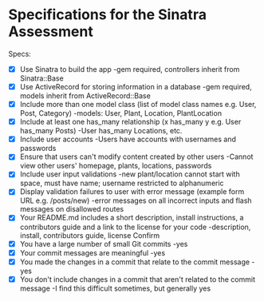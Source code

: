 # Specifications for the Sinatra Assessment

Specs:
- [x] Use Sinatra to build the app
    -gem required, controllers inherit from Sinatra::Base
- [x] Use ActiveRecord for storing information in a database
    -gem required, models inherit from ActiveRecord::Base
- [x] Include more than one model class (list of model class names e.g. User, Post, Category)
    -models: User, Plant, Location, PlantLocation
- [x] Include at least one has_many relationship (x has_many y e.g. User has_many Posts)
    -User has_many Locations, etc.
- [x] Include user accounts
    -Users have accounts with usernames and passwords
- [x] Ensure that users can't modify content created by other users
    -Cannot view other users' homepage, plants, locations, passwords
- [x] Include user input validations
    -new plant/location cannot start with space, must have name; username restricted to alphanumeric
- [x] Display validation failures to user with error message (example form URL e.g. /posts/new)
    -error messages on all incorrect inputs and flash messages on disallowed routes
- [x] Your README.md includes a short description, install instructions, a contributors guide and a link to the license for your code
    -description, install, contributors guide, license
Confirm
- [x] You have a large number of small Git commits
    -yes
- [x] Your commit messages are meaningful
    -yes
- [x] You made the changes in a commit that relate to the commit message
    -yes
- [x] You don't include changes in a commit that aren't related to the commit message
    -I find this difficult sometimes, but generally yes
